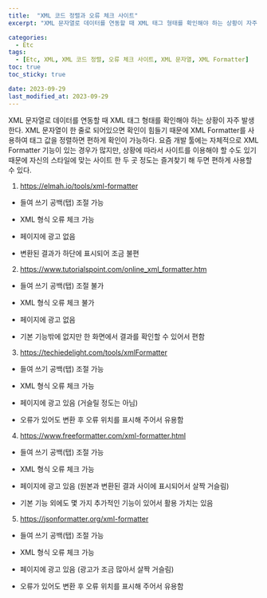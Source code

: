 ```yaml
---
title:  "XML 코드 정렬과 오류 체크 사이트"
excerpt: "XML 문자열로 데이터를 연동할 때 XML 태그 형태를 확인해야 하는 상황이 자주 발생한다."

categories:
  - Etc
tags:
  - [Etc, XML, XML 코드 정렬, 오류 체크 사이트, XML 문자열, XML Formatter]
toc: true
toc_sticky: true

date: 2023-09-29
last_modified_at: 2023-09-29
---
```


XML 문자열로 데이터를 연동할 때 XML 태그 형태를 확인해야 하는 상황이 자주 발생한다. XML 문자열이 한 줄로 되어있으면 확인이 힘들기 때문에 XML Formatter를 사용하여 태그 값을 정렬하면 편하게 확인이 가능하다. 요즘 개발 툴에는 자체적으로 XML Formatter 기능이 있는 경우가 많지만, 상황에 따라서 사이트를 이용해야 할 수도 있기 때문에 자신의 스타일에 맞는 사이트 한 두 곳 정도는 즐겨찾기 해 두면  편하게 사용할 수 있다.

1. https://elmah.io/tools/xml-formatter

 

- 들여 쓰기 공백(탭) 조절 가능

- XML 형식 오류 체크 가능

- 페이지에 광고 없음

- 변환된 결과가 하단에 표시되어 조금 불편

 

 

2. https://www.tutorialspoint.com/online_xml_formatter.htm

 

- 들여 쓰기 공백(탭) 조절 불가

- XML 형식 오류 체크 불가

- 페이지에 광고 없음

- 기본 기능밖에 없지만 한 화면에서 결과를 확인할 수 있어서 편함

 

 

3. https://techiedelight.com/tools/xmlFormatter

 

- 들여 쓰기 공백(탭) 조절 가능

- XML 형식 오류 체크 가능

- 페이지에 광고 있음 (거슬릴 정도는 아님)

- 오류가 있어도 변환 후 오류 위치를 표시해 주어서 유용함

 

 

4. https://www.freeformatter.com/xml-formatter.html

 

- 들여 쓰기 공백(탭) 조절 가능

- XML 형식 오류 체크 가능

- 페이지에 광고 있음 (원본과 변환된 결과 사이에 표시되어서 살짝 거슬림)

- 기본 기능 외에도 몇 가지 추가적인 기능이 있어서 활용 가치는 있음

 

 

5. https://jsonformatter.org/xml-formatter

 

- 들여 쓰기 공백(탭) 조절 가능

- XML 형식 오류 체크 가능

- 페이지에 광고 있음 (광고가 조금 많아서 살짝 거슬림)

- 오류가 있어도 변환 후 오류 위치를 표시해 주어서 유용함

 